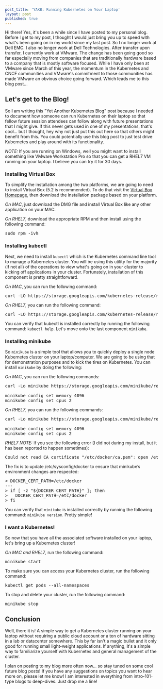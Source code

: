 ```yaml
---
post_title: 'YAKB: Running Kubernetes on Your Laptop'
layout: post
published: true
---
```

Hi there! Yes, it's been a while since I have posted to my personal blog. Before I get to my post, I thought I would just bring you up to speed with what's been going on in my world since my last post. So I no longer work at Dell EMC. I also no longer work at Dell Technologies. After transfer upon transfer, I currently work at VMware. The change has been going good so far especially moving from companies that are traditionally hardware based to a company that is mostly software focused. While I have only been at VMware since March of this year, the momentum in the Kubernetes and CNCF communities and VMware's commitment to those communities has made VMware an obvious choice going forward. Which leads me to this blog post...

## Let's get to the Blog!

So I am writing this "Yet Another Kubernetes Blog" post because I needed to document how someone can run Kubernetes on their laptop so that fellow future session attendees can follow along with future presentations that I might give. If this never gets used in one of my presentations, that's cool... but I thought, hey why not just put this out here so that others might benefit from this. You could potentially use this blog post to just test drive Kubernetes and play around with its functionality.

*NOTE:* If you are running on Windows, well you might want to install something like VMware Workstation Pro so that you can get a RHEL7 VM running on your laptop. I believe you can try it for 30 days.

### Installing Virtual Box

To simplify the installation among the two platforms, we are going to need to install Virtual Box (5.2 is recommended). To do that visit the [Virtual Box Homepage](https://www.virtualbox.org/wiki/Downloads), then download the installation package based on your platform.

*On MAC*, just download the DMG file and install Virtual Box like any other application on your MAC.

*On RHEL7*, download the appropriate RPM and then install using the following command:
<pre>
sudo rpm -ivh <name of the rpm file>
</pre>

### Installing kubectl

Next, we need to install `kubectl` which is the Kubernetes command line tool to manage a Kubernetes cluster. You will be using this utility for the majority (if not all) of the operations to view what's going on in your cluster to kicking off applications in your cluster. Fortunately, installation of this component is pretty straightforward.

*On MAC*, you can run the following command:
<pre>
curl -LO https://storage.googleapis.com/kubernetes-release/release/$(curl -s https://storage.googleapis.com/kubernetes-release/release/stable.txt)/bin/darwin/amd64/kubectl && chmod +x kubectl && sudo mv kubectl /usr/local/bin/
</pre>

*On RHEL7*, you can run the following command:
<pre>
curl -LO https://storage.googleapis.com/kubernetes-release/release/$(curl -s https://storage.googleapis.com/kubernetes-release/release/stable.txt)/bin/linux/amd64/kubectl && chmod +x kubectl && sudo mv kubectl /usr/local/bin/
</pre>

You can verify that kubectl is installed correctly by running the following command: `kubectl help`. Let's move onto the last component `minikube`.

### Installing minikube

So `minikube` is a simple tool that allows you to quickly deploy a single node Kubernetes cluster on your laptop/computer. We are going to be using that for demonstration purposes and to kick the tires on Kubernetes. You can install `minikube` by doing the following:

*On MAC*, you can run the following commands:
<pre>
curl -Lo minikube https://storage.googleapis.com/minikube/releases/latest/minikube-darwin-amd64 && chmod +x minikube && sudo mv minikube /usr/local/bin/

minikube config set memory 4096
minikube config set cpus 2
</pre>

*On RHEL7*, you can run the following commands:
<pre>
curl -Lo minikube https://storage.googleapis.com/minikube/releases/latest/minikube-linux-amd64 && chmod +x minikube && sudo mv minikube /usr/local/bin/

minikube config set memory 4096
minikube config set cpus 2
</pre>

*RHEL7 NOTE:* If you see the following error (I did not during my install, but it has been reported to happen sometimes):
<pre>
Could not read CA certificate "/etc/docker/ca.pem": open /etc/docker/ca.pem: no such file or directory
</pre>

The fix is to update /etc/sysconfig/docker to ensure that minikube’s environment changes are respected:
<pre>
&lt; DOCKER_CERT_PATH=/etc/docker
---
&gt; if [ -z "${DOCKER_CERT_PATH}" ]; then
&gt;   DOCKER_CERT_PATH=/etc/docker
&gt; fi
</pre>

You can verify that `minikube` is installed correctly by running the following command: `minikube version`. Pretty simple!

### I want a Kubernetes!

So now that you have all the associated software installed on your laptop, let's bring up a Kubernetes cluster!

*On MAC and RHEL7*, run the following command:
<pre>
minikube start
</pre>

To make sure you can access your Kubernetes cluster, run the following command:
<pre>
kubectl get pods --all-namespaces
</pre>

To stop and delete your cluster, run the following command:
<pre>
minikube stop
</pre>

## Conclusion

Well, there it is! A simple way to get a Kubernetes cluster running on your laptop without requiring a public cloud account or a ton of hardware sitting in a lab or datacenter somewhere. This by far isn't a magic bullet and it only good for running small light-weight applications. If anything, it's a simple way to familiarize yourself with Kubernetes and general management of the cluster.

I plan on posting to my blog more often now... so stay tuned on some cool future blog posts! If you have any suggestions on topics you want to hear more on, please let me know! I am interested in everything from intro-101-type blogs to deep-dives. Just drop me a line!
